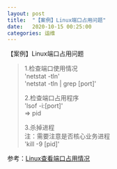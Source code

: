 ```yaml
---
layout: post
title:  "【案例】Linux端口占用问题"
date:   2020-10-15 00:25:00
categories: 运维
---
```


【案例】Linux端口占用问题  


>1.检查端口使用情况  
>'netstat -tln'  
>'netstat -tln | grep [port]'  
>
>2.检查端口占用程序  
>'lsof -i:[port]'  
>=> pid  
>
>3.杀掉进程  
>注：需要注意是否核心业务进程  
>'kill -9 [pid]'  

参考：[Linux查看端口占用情况]  


[Linux查看端口占用情况]:https://www.cnblogs.com/djlsunshine/p/10571276.html